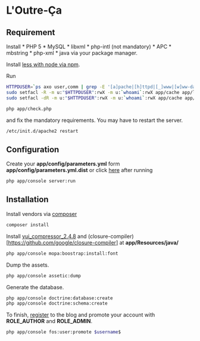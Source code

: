 L'Outre-Ça
==========

Requirement
-----------

Install
    * PHP 5
    * MySQL
    * libxml
    * php-intl (not mandatory)
    * APC
    * mbstring
    * php-xml
    * java
via your package manager.

Install [less with node via npm](https://www.npmjs.com/package/less).

Run
```sh
HTTPDUSER=`ps axo user,comm | grep -E '[a]pache|[h]ttpd|[_]www|[w]ww-data|[n]ginx' | grep -v root | head -1 | cut -d\  -f1`
sudo setfacl -R -m u:"$HTTPDUSER":rwX -m u:`whoami`:rwX app/cache app/logs
sudo setfacl -dR -m u:"$HTTPDUSER":rwX -m u:`whoami`:rwX app/cache app/logs
```

```sh
php app/check.php
```
and fix the mandatory requirements.
You may have to restart the server.
```sh
/etc/init.d/apache2 restart
```

Configuration
-------------

Create your **app/config/parameters.yml** form **app/config/parameters.yml.dist** or click [here](http://127.0.0.1:8000/config.php) after running
```sh
php app/console server:run
```

Installation
------------

Install vendors via [composer](https://getcomposer.org/download/)

```sh
composer install
```

Install [yui_compressor_2.4.8](https://github.com/yui/yuicompressor/releases) and (closure-compiler)[https://github.com/google/closure-compiler] at **app/Resources/java/**

```sh
php app/console mopa:boostrap:install:font
```

Dump the assets.
```sh
php app/console assetic:dump
```

Generate the database.
```sh
php app/console doctrine:database:create
php app/console doctrine:schema:create
```

To finish, [register](http://127.0.0.1:8000/config.php) to the blog and promote your account with **ROLE_AUTHOR** and **ROLE_ADMIN**.

```sh
php app/console fos:user:promote $username$
```
